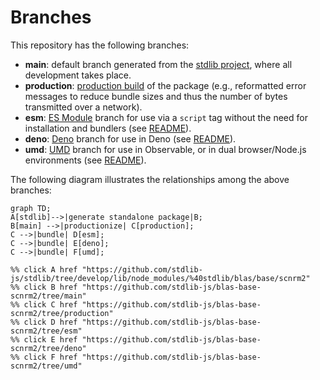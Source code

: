 <!--

@license Apache-2.0

Copyright (c) 2022 The Stdlib Authors.

Licensed under the Apache License, Version 2.0 (the "License");
you may not use this file except in compliance with the License.
You may obtain a copy of the License at

    http://www.apache.org/licenses/LICENSE-2.0

Unless required by applicable law or agreed to in writing, software
distributed under the License is distributed on an "AS IS" BASIS,
WITHOUT WARRANTIES OR CONDITIONS OF ANY KIND, either express or implied.
See the License for the specific language governing permissions and
limitations under the License.

-->

# Branches

This repository has the following branches:

-   **main**: default branch generated from the [stdlib project][stdlib-url], where all development takes place.
-   **production**: [production build][production-url] of the package (e.g., reformatted error messages to reduce bundle sizes and thus the number of bytes transmitted over a network).
-   **esm**: [ES Module][esm-url] branch for use via a `script` tag without the need for installation and bundlers (see [README][esm-readme]).
-   **deno**: [Deno][deno-url] branch for use in Deno (see [README][deno-readme]).
-   **umd**: [UMD][umd-url] branch for use in Observable, or in dual browser/Node.js environments (see [README][umd-readme]).

The following diagram illustrates the relationships among the above branches:

```mermaid
graph TD;
A[stdlib]-->|generate standalone package|B;
B[main] -->|productionize| C[production];
C -->|bundle| D[esm];
C -->|bundle| E[deno];
C -->|bundle| F[umd];

%% click A href "https://github.com/stdlib-js/stdlib/tree/develop/lib/node_modules/%40stdlib/blas/base/scnrm2"
%% click B href "https://github.com/stdlib-js/blas-base-scnrm2/tree/main"
%% click C href "https://github.com/stdlib-js/blas-base-scnrm2/tree/production"
%% click D href "https://github.com/stdlib-js/blas-base-scnrm2/tree/esm"
%% click E href "https://github.com/stdlib-js/blas-base-scnrm2/tree/deno"
%% click F href "https://github.com/stdlib-js/blas-base-scnrm2/tree/umd"
```

[stdlib-url]: https://github.com/stdlib-js/stdlib/tree/develop/lib/node_modules/%40stdlib/blas/base/scnrm2
[production-url]: https://github.com/stdlib-js/blas-base-scnrm2/tree/production
[deno-url]: https://github.com/stdlib-js/blas-base-scnrm2/tree/deno
[deno-readme]: https://github.com/stdlib-js/blas-base-scnrm2/blob/deno/README.md
[umd-url]: https://github.com/stdlib-js/blas-base-scnrm2/tree/umd
[umd-readme]: https://github.com/stdlib-js/blas-base-scnrm2/blob/umd/README.md
[esm-url]: https://github.com/stdlib-js/blas-base-scnrm2/tree/esm
[esm-readme]: https://github.com/stdlib-js/blas-base-scnrm2/blob/esm/README.md